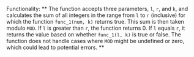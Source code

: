 Functionality: ** The function accepts three parameters, `l`, `r`, and `k`, and calculates the sum of all integers in the range from `l` to `r` (inclusive) for which the function `func_1(num, k)` returns true. This sum is then taken modulo `MOD`. If `l` is greater than `r`, the function returns 0. If `l` equals `r`, it returns the value based on whether `func_1(l, k)` is true or false. The function does not handle cases where `MOD` might be undefined or zero, which could lead to potential errors. **